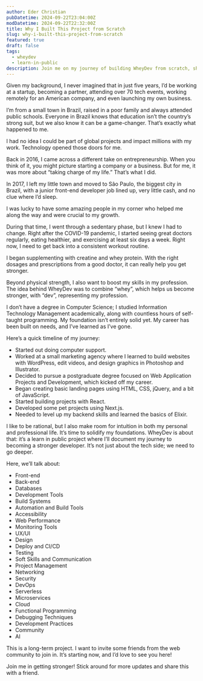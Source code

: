 ```yaml
---
author: Eder Christian
pubDatetime: 2024-09-22T23:04:00Z
modDatetime: 2024-09-22T22:32:00Z
title: Why I Built This Project from Scratch
slug: why-i-built-this-project-from-scratch
featured: true
draft: false
tags:
  - wheydev
  - learn-in-public
description: Join me on my journey of building WheyDev from scratch, sharing my experiences, challenges, and growth as a developer. Let's get stronger together, both technically and personally!
---
```


Given my background, I never imagined that in just five years, I’d be working at a startup, becoming a partner, attending over 70 tech events, working remotely for an American company, and even launching my own business.

I’m from a small town in Brazil, raised in a poor family and always attended public schools. Everyone in Brazil knows that education isn’t the country’s strong suit, but we also know it can be a game-changer. That’s exactly what happened to me.

I had no idea I could be part of global projects and impact millions with my work. Technology opened those doors for me.

Back in 2016, I came across a different take on entrepreneurship. When you think of it, you might picture starting a company or a business. But for me, it was more about “taking charge of my life.” That’s what I did.

In 2017, I left my little town and moved to São Paulo, the biggest city in Brazil, with a junior front-end developer job lined up, very little cash, and no clue where I’d sleep.

I was lucky to have some amazing people in my corner who helped me along the way and were crucial to my growth.

During that time, I went through a sedentary phase, but I knew I had to change. Right after the COVID-19 pandemic, I started seeing great doctors regularly, eating healthier, and exercising at least six days a week. Right now, I need to get back into a consistent workout routine.

I began supplementing with creatine and whey protein. With the right dosages and prescriptions from a good doctor, it can really help you get stronger.

Beyond physical strength, I also want to boost my skills in my profession. The idea behind WheyDev was to combine “whey”, which helps us become stronger, with “dev”, representing my profession.

I don’t have a degree in Computer Science; I studied Information Technology Management academically, along with countless hours of self-taught programming. My foundation isn’t entirely solid yet. My career has been built on needs, and I’ve learned as I’ve gone.

Here’s a quick timeline of my journey:

- Started out doing computer support.
- Worked at a small marketing agency where I learned to build websites with WordPress, edit videos, and design graphics in Photoshop and Illustrator.
- Decided to pursue a postgraduate degree focused on Web Application Projects and Development, which kicked off my career.
- Began creating basic landing pages using HTML, CSS, jQuery, and a bit of JavaScript.
- Started building projects with React.
- Developed some pet projects using Next.js.
- Needed to level up my backend skills and learned the basics of Elixir.

I like to be rational, but I also make room for intuition in both my personal and professional life. It’s time to solidify my foundations. WheyDev is about that: it’s a learn in public project where I’ll document my journey to becoming a stronger developer. It’s not just about the tech side; we need to go deeper.

Here, we’ll talk about:

- Front-end
- Back-end
- Databases
- Development Tools
- Build Systems
- Automation and Build Tools
- Accessibility
- Web Performance
- Monitoring Tools
- UX/UI
- Design
- Deploy and CI/CD
- Testing
- Soft Skills and Communication
- Project Management
- Networking
- Security
- DevOps
- Serverless
- Microservices
- Cloud
- Functional Programming
- Debugging Techniques
- Development Practices
- Community
- AI

This is a long-term project. I want to invite some friends from the web community to join in. It’s starting now, and I’d love to see you here!

Join me in getting stronger! Stick around for more updates and share this with a friend.
